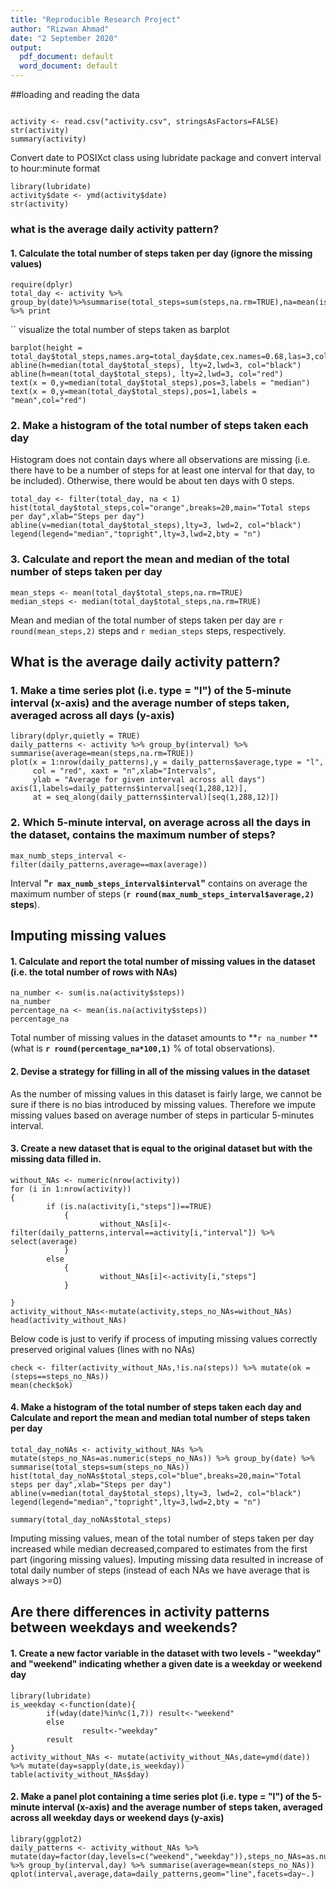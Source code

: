 ```yaml
---
title: "Reproducible Research Project"
author: "Rizwan Ahmad"
date: "2 September 2020"
output:
  pdf_document: default
  word_document: default
---
```



##loading and reading the data

```{r reading, echo=TRUE}

activity <- read.csv("activity.csv", stringsAsFactors=FALSE)
str(activity)
summary(activity)
```
Convert date to POSIXct class using lubridate package and convert interval to hour:minute format
```{r data_conversion, message=FALSE}
library(lubridate)
activity$date <- ymd(activity$date)
str(activity)
```

### what is the average daily activity pattern?
#### 1. Calculate the total number of steps taken per day (ignore the missing values)

```{r daily_total, message=FALSE}
require(dplyr)
total_day <- activity %>% group_by(date)%>%summarise(total_steps=sum(steps,na.rm=TRUE),na=mean(is.na(steps))) %>% print
```
``
visualize the total number of steps taken as barplot

```{r barplot,fig.width=12}
barplot(height = total_day$total_steps,names.arg=total_day$date,cex.names=0.68,las=3,col="orange")
abline(h=median(total_day$total_steps), lty=2,lwd=3, col="black")
abline(h=mean(total_day$total_steps), lty=2,lwd=3, col="red")
text(x = 0,y=median(total_day$total_steps),pos=3,labels = "median")
text(x = 0,y=mean(total_day$total_steps),pos=1,labels = "mean",col="red")
```

###  2. Make a histogram of the total number of steps taken each day
Histogram does not contain days where all observations are missing (i.e. there have to be a number of steps for at least one interval for that day, to be included). Otherwise, there would be about ten days with 0 steps.  
```{r histogram}
total_day <- filter(total_day, na < 1)
hist(total_day$total_steps,col="orange",breaks=20,main="Total steps per day",xlab="Steps per day")
abline(v=median(total_day$total_steps),lty=3, lwd=2, col="black")
legend(legend="median","topright",lty=3,lwd=2,bty = "n")

```
### 3. Calculate and report the mean and median of the total number of steps taken per day

```{r summary}
mean_steps <- mean(total_day$total_steps,na.rm=TRUE)
median_steps <- median(total_day$total_steps,na.rm=TRUE)

```

Mean and median of the total number of steps taken per day are `r round(mean_steps,2)` steps and `r median_steps` steps, respectively.
## What is the average daily activity pattern?
### 1. Make a time series plot (i.e. type = "l") of the 5-minute interval (x-axis) and the average number of steps taken, averaged across all days (y-axis)  
```{r daily, fig.width=12}
library(dplyr,quietly = TRUE)
daily_patterns <- activity %>% group_by(interval) %>% summarise(average=mean(steps,na.rm=TRUE))
plot(x = 1:nrow(daily_patterns),y = daily_patterns$average,type = "l",
     col = "red", xaxt = "n",xlab="Intervals", 
     ylab = "Average for given interval across all days")
axis(1,labels=daily_patterns$interval[seq(1,288,12)],
     at = seq_along(daily_patterns$interval)[seq(1,288,12)])
```

### 2. Which 5-minute interval, on average across all the days in the dataset, contains the maximum number of steps?
```{r daily2}
max_numb_steps_interval <- filter(daily_patterns,average==max(average))
```

Interval **"`r max_numb_steps_interval$interval`"** contains on average the maximum number of steps (**`r round(max_numb_steps_interval$average,2)` steps**).

## Imputing missing values

#### 1. Calculate and report the total number of missing values in the dataset (i.e. the total number of rows with NAs)

```{r missing}
na_number <- sum(is.na(activity$steps))
na_number
percentage_na <- mean(is.na(activity$steps))
percentage_na
```
Total number of missing values in the dataset amounts to **`r na_number` ** (what is **`r round(percentage_na*100,1)`** % of total observations).

#### 2. Devise a strategy for filling in all of the missing values in the dataset

As the number of missing values in this dataset is fairly large, we cannot be sure if there is no bias introduced by missing values. Therefore we impute missing values based on average number of steps in particular 5-minutes interval. 

#### 3. Create a new dataset that is equal to the original dataset but with the missing data filled in.
```{r na_imputing, cache=TRUE}
without_NAs <- numeric(nrow(activity))
for (i in 1:nrow(activity))
{
        if (is.na(activity[i,"steps"])==TRUE)
            {
                    without_NAs[i]<-filter(daily_patterns,interval==activity[i,"interval"]) %>% select(average)
            } 
        else
            {
                    without_NAs[i]<-activity[i,"steps"]
            }
                    
}
activity_without_NAs<-mutate(activity,steps_no_NAs=without_NAs)
head(activity_without_NAs)
```

Below code is just to verify if process of imputing missing values correctly preserved original values (lines with no NAs)   
```{r test_NAs}
check <- filter(activity_without_NAs,!is.na(steps)) %>% mutate(ok = (steps==steps_no_NAs))
mean(check$ok)
```

#### 4. Make a histogram of the total number of steps taken each day and Calculate and report the mean and median total number of steps taken per day

```{r histogram_no_NAs}
total_day_noNAs <- activity_without_NAs %>% mutate(steps_no_NAs=as.numeric(steps_no_NAs)) %>% group_by(date) %>% summarise(total_steps=sum(steps_no_NAs))
hist(total_day_noNAs$total_steps,col="blue",breaks=20,main="Total steps per day",xlab="Steps per day")
abline(v=median(total_day$total_steps),lty=3, lwd=2, col="black")
legend(legend="median","topright",lty=3,lwd=2,bty = "n")
```

```{r summary_no_NAs}
summary(total_day_noNAs$total_steps)
```

Imputing missing values, mean of the total number of steps taken per day  increased while median decreased,compared to estimates from the first part (ingoring missing values). Imputing missing data resulted in increase of total daily number of steps (instead of each NAs we have average that is always >=0)

## Are there differences in activity patterns between weekdays and weekends?

#### 1. Create a new factor variable in the dataset with two levels - "weekday" and "weekend" indicating whether a given date is a weekday or weekend day

```{r weekday}
library(lubridate)
is_weekday <-function(date){
        if(wday(date)%in%c(1,7)) result<-"weekend"
        else
                result<-"weekday"
        result
}
activity_without_NAs <- mutate(activity_without_NAs,date=ymd(date)) %>% mutate(day=sapply(date,is_weekday))
table(activity_without_NAs$day)
```

#### 2. Make a panel plot containing a time series plot (i.e. type = "l") of the 5-minute interval (x-axis) and the average number of steps taken, averaged across all weekday days or weekend days (y-axis)


```{r weekend_comparison, cache=TRUE, fig.width=10}
library(ggplot2)
daily_patterns <- activity_without_NAs %>% mutate(day=factor(day,levels=c("weekend","weekday")),steps_no_NAs=as.numeric(steps_no_NAs)) %>% group_by(interval,day) %>% summarise(average=mean(steps_no_NAs))
qplot(interval,average,data=daily_patterns,geom="line",facets=day~.)
```
